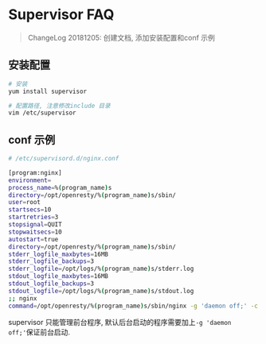 # Supervisor FAQ
> ChangeLog
> 20181205: 创建文档, 添加安装配置和conf 示例

## 安装配置
```bash
# 安装
yum install supervisor

# 配置路径, 注意修改include 目录
vim /etc/supervisor
```

## conf 示例
```bash
# /etc/supervisord.d/nginx.conf

[program:nginx]
environment=
process_name=%(program_name)s
directory=/opt/openresty/%(program_name)s/sbin/
user=root
startsecs=10
startretries=3
stopsignal=QUIT
stopwaitsecs=10
autostart=true
directory=/opt/openresty/%(program_name)s/sbin/
stderr_logfile_maxbytes=16MB
stderr_logfile_backups=3
stderr_logfile=/opt/logs/%(program_name)s/stderr.log
stdout_logfile_maxbytes=16MB
stdout_logfile_backups=3
stdout_logfile=/opt/logs/%(program_name)s/stdout.log
;; nginx
command=/opt/openresty/%(program_name)s/sbin/nginx -g 'daemon off;' -c /opt/openresty/nginx/conf/nginx.conf
```

supervisor 只能管理前台程序, 默认后台启动的程序需要加上`-g 'daemon off;'`保证前台启动.